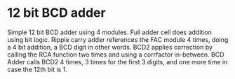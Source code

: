 # 12 bit BCD adder
Simple 12 bit BCD adder using 4 modules.
Full adder cell does addition using bit logic.
Ripple carry adder references the FAC module 4 times, doing a 4 bit addition, a BCD digit in other words.
BCD2 applies correction by calling the RCA function two times and using a corrfactor in-between.
BCD Adder calls BCD2 4 times, 3 times for the first 3 digits, and one more time in case the 12th bit is 1.
